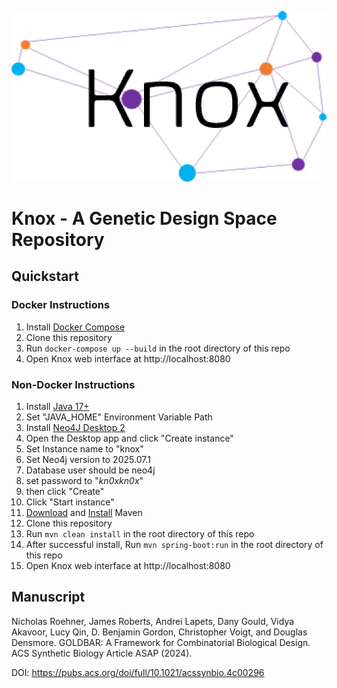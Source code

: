 <p align="center">
  <img src="images/KnoxV1.jpg" alt="Logo" width="600"/>
</p>

# Knox - A Genetic Design Space Repository

## Quickstart

### Docker Instructions
1) Install [Docker Compose](https://docs.docker.com/compose/install/)
2) Clone this repository 
3) Run `docker-compose up --build` in the root directory of this repo
4) Open Knox web interface at http://localhost:8080

### Non-Docker Instructions
1) Install [Java 17+](https://www.oracle.com/java/technologies/javase/jdk17-archive-downloads.html)
2) Set "JAVA_HOME" Environment Variable Path
3) Install [Neo4J Desktop 2](http://neo4j.com/download)
4) Open the Desktop app and click "Create instance"
5) Set Instance name to "knox"
6) Set Neo4j version to 2025.07.1
7) Database user should be neo4j
8) set password to "*kn0xkn0x*"
9) then click "Create"
10) Click "Start instance"
11) [Download](https://maven.apache.org/download.cgi) and [Install](https://maven.apache.org/install.html) Maven
12) Clone this repository
13) Run `mvn clean install` in the root directory of this repo
14) After successful install, Run `mvn spring-boot:run` in the root directory of this repo
15) Open Knox web interface at http://localhost:8080

## Manuscript

Nicholas Roehner, James Roberts, Andrei Lapets, Dany Gould, Vidya Akavoor, Lucy Qin, D. Benjamin Gordon, Christopher Voigt, and Douglas Densmore. GOLDBAR: A Framework for Combinatorial Biological Design. ACS Synthetic Biology Article ASAP (2024). 

DOI: https://pubs.acs.org/doi/full/10.1021/acssynbio.4c00296
